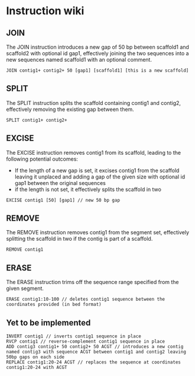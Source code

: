 # Instruction wiki

## JOIN

The JOIN instruction introduces a new gap of 50 bp between scaffold1 and scaffold2 with optional id gap1, effectively joining the two sequences into a new sequences named scaffold1 with an optional comment.

```
JOIN contig1+ contig2+ 50 [gap1] [scaffold1] [this is a new scaffold]
```

## SPLIT

The SPLIT instruction splits the scaffold containing contig1 and contig2, effectively removing the existing gap between them.

```
SPLIT contig1+ contig2+
```

## EXCISE
The EXCISE instruction removes contig1 from its scaffold, leading to the following potential outcomes:
- If the length of a new gap is set, it excises contig1 from the scaffold leaving it unplaced and adding a gap of the given size with optional id gap1 between the original sequences
- if the length is not set, it effectively splits the scaffold in two

```
EXCISE contig1 [50] [gap1] // new 50 bp gap
```

## REMOVE
The REMOVE instruction removes contig1 from the segment set, effectively splitting the scaffold in two if the contig is part of a scaffold.

```
REMOVE contig1
```

## ERASE
The ERASE instruction trims off the sequence range specified from the given segment.

```
ERASE contig1:10-100 // deletes contig1 sequence between the coordinates provided (in bed format)
```

## Yet to be implemented

```
INVERT contig1 // inverts contig1 sequence in place
RVCP contig1 // reverse-complement contig1 sequence in place
ADD contig3 contig1+ 50 contig2+ 50 ACGT // introduces a new contig named contig3 with sequence ACGT between contig1 and contig2 leaving 50bp gaps on each side
REPLACE contig1:20-24 ACGT // replaces the sequence at coordinates contig1:20-24 with ACGT
```
